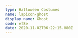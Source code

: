 ```yaml
---
type: Halloween Costumes
name: lapicon-ghost
display_name: Ghost
code: ef8e
date: 2020-11-02T06:22:15.080Z
---
```

